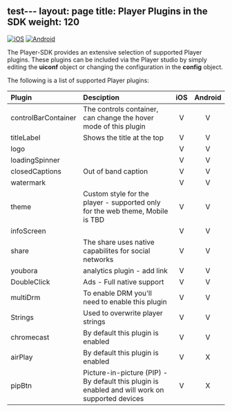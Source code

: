 test---
layout: page
title: Player Plugins in the SDK
weight: 120
---

[![iOS](https://img.shields.io/badge/iOS-Supported-green.svg)](https://github.com/kaltura/player-sdk-native-ios) 
[![Android](https://img.shields.io/badge/Android-Supported-green.svg)](https://github.com/kaltura/player-sdk-native-ios)

The Player-SDK provides an extensive selection of supported Player plugins. These plugins can be included via the Player studio by simply editing the **uiconf** object or changing the configuration in the **config** object.

The following is a list of supported Player plugins:


| Plugin  | Desciption | iOS  | Android |
|:------------- |:------------- |:---------------:| :-------------:|
| controlBarContainer | The controls container, can change the hover mode of this plugin      | V |         V |
| titleLabel    | Shows the title at the top        |    V |         V |
| logo |        |               V |         V |
| loadingSpinner |        |               V |         V |
| closedCaptions | Out of band caption        |               V |         V |
| watermark |        |               V |         V |
| theme | Custom style for the player - supported only for the web theme, Mobile is TBD       |               V |         V |
| infoScreen |        |               V |         V |
| share |  The share uses native capabilites for social networks     |               V |         V |
| youbora |  analytics plugin - add link      |               V |         V |
| DoubleClick | Ads - Full native support      |               V |         V |
| multiDrm | To enable DRM you'll need to enable this plugin       |               V |         V |
| Strings |  Used to overwrite player strings      |               V |         V |
| chromecast |  By default this plugin is enabled     |               V |         V |
| airPlay |  By default this plugin is enabled     |               V |         X |
| pipBtn | Picture-in-picture (PIP) -  By default this plugin is enabled and will work on supported devices   |               V |         X |


